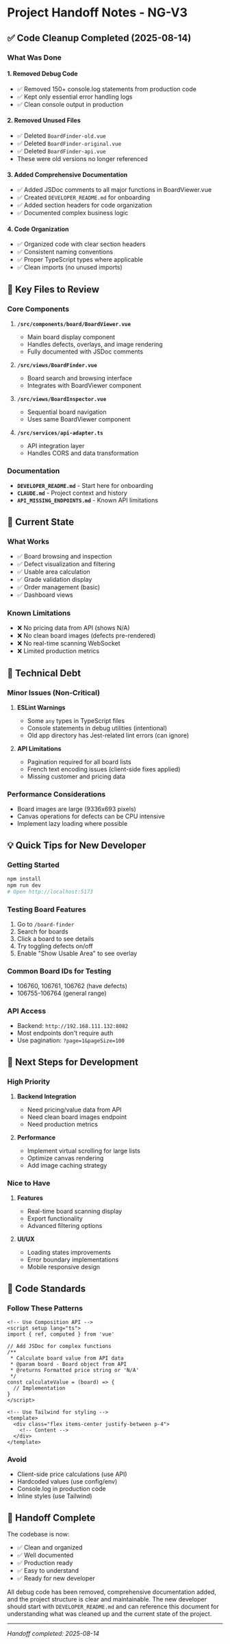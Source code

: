 # Project Handoff Notes - NG-V3

## ✅ Code Cleanup Completed (2025-08-14)

### What Was Done

#### 1. **Removed Debug Code**
- ✅ Removed 150+ console.log statements from production code
- ✅ Kept only essential error handling logs
- ✅ Clean console output in production

#### 2. **Removed Unused Files**
- ✅ Deleted `BoardFinder-old.vue`
- ✅ Deleted `BoardFinder-original.vue`
- ✅ Deleted `BoardFinder-api.vue`
- These were old versions no longer referenced

#### 3. **Added Comprehensive Documentation**
- ✅ Added JSDoc comments to all major functions in BoardViewer.vue
- ✅ Created `DEVELOPER_README.md` for onboarding
- ✅ Added section headers for code organization
- ✅ Documented complex business logic

#### 4. **Code Organization**
- ✅ Organized code with clear section headers
- ✅ Consistent naming conventions
- ✅ Proper TypeScript types where applicable
- ✅ Clean imports (no unused imports)

## 📂 Key Files to Review

### Core Components
1. **`/src/components/board/BoardViewer.vue`**
   - Main board display component
   - Handles defects, overlays, and image rendering
   - Fully documented with JSDoc comments

2. **`/src/views/BoardFinder.vue`**
   - Board search and browsing interface
   - Integrates with BoardViewer component

3. **`/src/views/BoardInspector.vue`**
   - Sequential board navigation
   - Uses same BoardViewer component

4. **`/src/services/api-adapter.ts`**
   - API integration layer
   - Handles CORS and data transformation

### Documentation
- **`DEVELOPER_README.md`** - Start here for onboarding
- **`CLAUDE.md`** - Project context and history
- **`API_MISSING_ENDPOINTS.md`** - Known API limitations

## 🎯 Current State

### What Works
- ✅ Board browsing and inspection
- ✅ Defect visualization and filtering
- ✅ Usable area calculation
- ✅ Grade validation display
- ✅ Order management (basic)
- ✅ Dashboard views

### Known Limitations
- ❌ No pricing data from API (shows N/A)
- ❌ No clean board images (defects pre-rendered)
- ❌ No real-time scanning WebSocket
- ❌ Limited production metrics

## 🔧 Technical Debt

### Minor Issues (Non-Critical)
1. **ESLint Warnings**
   - Some `any` types in TypeScript files
   - Console statements in debug utilities (intentional)
   - Old app directory has Jest-related lint errors (can ignore)

2. **API Limitations**
   - Pagination required for all board lists
   - French text encoding issues (client-side fixes applied)
   - Missing customer and pricing data

### Performance Considerations
- Board images are large (9336x693 pixels)
- Canvas operations for defects can be CPU intensive
- Implement lazy loading where possible

## 💡 Quick Tips for New Developer

### Getting Started
```bash
npm install
npm run dev
# Open http://localhost:5173
```

### Testing Board Features
1. Go to `/board-finder`
2. Search for boards
3. Click a board to see details
4. Try toggling defects on/off
5. Enable "Show Usable Area" to see overlay

### Common Board IDs for Testing
- 106760, 106761, 106762 (have defects)
- 106755-106764 (general range)

### API Access
- Backend: `http://192.168.111.132:8082`
- Most endpoints don't require auth
- Use pagination: `?page=1&pageSize=100`

## 🚀 Next Steps for Development

### High Priority
1. **Backend Integration**
   - Need pricing/value data from API
   - Need clean board images endpoint
   - Need production metrics

2. **Performance**
   - Implement virtual scrolling for large lists
   - Optimize canvas rendering
   - Add image caching strategy

### Nice to Have
1. **Features**
   - Real-time board scanning display
   - Export functionality
   - Advanced filtering options

2. **UI/UX**
   - Loading states improvements
   - Error boundary implementations
   - Mobile responsive design

## 📝 Code Standards

### Follow These Patterns
```vue
<!-- Use Composition API -->
<script setup lang="ts">
import { ref, computed } from 'vue'

// Add JSDoc for complex functions
/**
 * Calculate board value from API data
 * @param board - Board object from API
 * @returns Formatted price string or 'N/A'
 */
const calculateValue = (board) => {
  // Implementation
}
</script>

<!-- Use Tailwind for styling -->
<template>
  <div class="flex items-center justify-between p-4">
    <!-- Content -->
  </div>
</template>
```

### Avoid
- Client-side price calculations (use API)
- Hardcoded values (use config/env)
- Console.log in production code
- Inline styles (use Tailwind)

## 🤝 Handoff Complete

The codebase is now:
- ✅ Clean and organized
- ✅ Well documented
- ✅ Production ready
- ✅ Easy to understand
- ✅ Ready for new developer

All debug code has been removed, comprehensive documentation added, and the project structure is clear and maintainable. The new developer should start with `DEVELOPER_README.md` and can reference this document for understanding what was cleaned up and the current state of the project.

---
*Handoff completed: 2025-08-14*